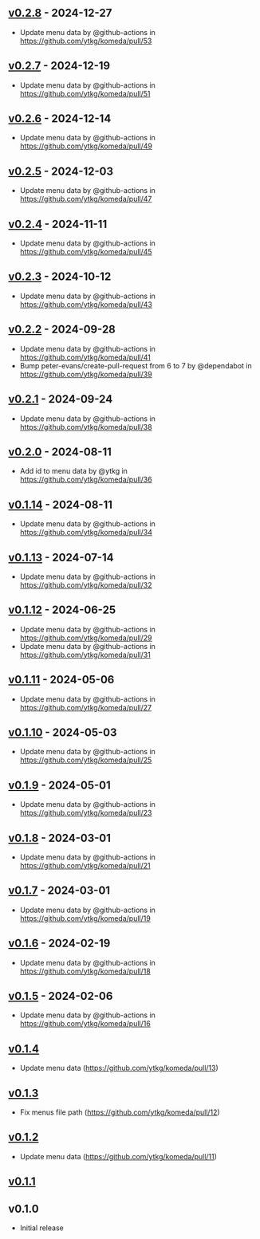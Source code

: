 ## [v0.2.8](https://github.com/ytkg/komeda/compare/v0.2.7...v0.2.8) - 2024-12-27
- Update menu data by @github-actions in https://github.com/ytkg/komeda/pull/53

## [v0.2.7](https://github.com/ytkg/komeda/compare/v0.2.6...v0.2.7) - 2024-12-19
- Update menu data by @github-actions in https://github.com/ytkg/komeda/pull/51

## [v0.2.6](https://github.com/ytkg/komeda/compare/v0.2.5...v0.2.6) - 2024-12-14
- Update menu data by @github-actions in https://github.com/ytkg/komeda/pull/49

## [v0.2.5](https://github.com/ytkg/komeda/compare/v0.2.4...v0.2.5) - 2024-12-03
- Update menu data by @github-actions in https://github.com/ytkg/komeda/pull/47

## [v0.2.4](https://github.com/ytkg/komeda/compare/v0.2.3...v0.2.4) - 2024-11-11
- Update menu data by @github-actions in https://github.com/ytkg/komeda/pull/45

## [v0.2.3](https://github.com/ytkg/komeda/compare/v0.2.2...v0.2.3) - 2024-10-12
- Update menu data by @github-actions in https://github.com/ytkg/komeda/pull/43

## [v0.2.2](https://github.com/ytkg/komeda/compare/v0.2.1...v0.2.2) - 2024-09-28
- Update menu data by @github-actions in https://github.com/ytkg/komeda/pull/41
- Bump peter-evans/create-pull-request from 6 to 7 by @dependabot in https://github.com/ytkg/komeda/pull/39

## [v0.2.1](https://github.com/ytkg/komeda/compare/v0.2.0...v0.2.1) - 2024-09-24
- Update menu data by @github-actions in https://github.com/ytkg/komeda/pull/38

## [v0.2.0](https://github.com/ytkg/komeda/compare/v0.1.14...v0.2.0) - 2024-08-11
- Add id to menu data by @ytkg in https://github.com/ytkg/komeda/pull/36

## [v0.1.14](https://github.com/ytkg/komeda/compare/v0.1.13...v0.1.14) - 2024-08-11
- Update menu data by @github-actions in https://github.com/ytkg/komeda/pull/34

## [v0.1.13](https://github.com/ytkg/komeda/compare/v0.1.12...v0.1.13) - 2024-07-14
- Update menu data by @github-actions in https://github.com/ytkg/komeda/pull/32

## [v0.1.12](https://github.com/ytkg/komeda/compare/v0.1.11...v0.1.12) - 2024-06-25
- Update menu data by @github-actions in https://github.com/ytkg/komeda/pull/29
- Update menu data by @github-actions in https://github.com/ytkg/komeda/pull/31

## [v0.1.11](https://github.com/ytkg/komeda/compare/v0.1.10...v0.1.11) - 2024-05-06
- Update menu data by @github-actions in https://github.com/ytkg/komeda/pull/27

## [v0.1.10](https://github.com/ytkg/komeda/compare/v0.1.9...v0.1.10) - 2024-05-03
- Update menu data by @github-actions in https://github.com/ytkg/komeda/pull/25

## [v0.1.9](https://github.com/ytkg/komeda/compare/v0.1.8...v0.1.9) - 2024-05-01
- Update menu data by @github-actions in https://github.com/ytkg/komeda/pull/23

## [v0.1.8](https://github.com/ytkg/komeda/compare/v0.1.7...v0.1.8) - 2024-03-01
- Update menu data by @github-actions in https://github.com/ytkg/komeda/pull/21

## [v0.1.7](https://github.com/ytkg/komeda/compare/v0.1.6...v0.1.7) - 2024-03-01
- Update menu data by @github-actions in https://github.com/ytkg/komeda/pull/19

## [v0.1.6](https://github.com/ytkg/komeda/compare/v0.1.5...v0.1.6) - 2024-02-19
- Update menu data by @github-actions in https://github.com/ytkg/komeda/pull/18

## [v0.1.5](https://github.com/ytkg/komeda/compare/v0.1.4...v0.1.5) - 2024-02-06
- Update menu data by @github-actions in https://github.com/ytkg/komeda/pull/16

## [v0.1.4](https://github.com/ytkg/komeda/compare/v0.1.3...v0.1.4)
- Update menu data (https://github.com/ytkg/komeda/pull/13)

## [v0.1.3](http://github.com/ytkg/komeda/compare/v0.1.2...v0.1.3)
- Fix menus file path (https://github.com/ytkg/komeda/pull/12)

## [v0.1.2](http://github.com/ytkg/komeda/compare/v0.1.1...v0.1.2)
- Update menu data (https://github.com/ytkg/komeda/pull/11)

## [v0.1.1](http://github.com/ytkg/komeda/compare/v0.1.0...v0.1.1)

## v0.1.0
- Initial release
